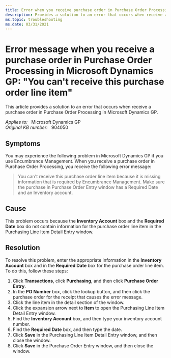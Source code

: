 ```yaml
---
title: Error when you receive purchase order in Purchase Order Processing in Microsoft Dynamics GP 
description: Provides a solution to an error that occurs when receive a purchase order in Purchase Order Processing in Microsoft Dynamics GP.
ms.topic: troubleshooting
ms.date: 03/31/2021
---
```

# Error message when you receive a purchase order in Purchase Order Processing in Microsoft Dynamics GP: "You can't receive this purchase order line item"

This article provides a solution to an error that occurs when receive a purchase order in Purchase Order Processing in Microsoft Dynamics GP.

_Applies to:_ &nbsp; Microsoft Dynamics GP  
_Original KB number:_ &nbsp; 904050

## Symptoms

You may experience the following problem in Microsoft Dynamics GP if you use Encumbrance Management. When you receive a purchase order in Purchase Order Processing, you receive the following error message:

> You can't receive this purchase order line item because it is missing information that is required by Encumbrance Management. Make sure the purchase in Purchase Order Entry window has a Required Date and an Inventory account.

## Cause

This problem occurs because the **Inventory Account** box and the **Required Date** box do not contain information for the purchase order line item in the Purchasing Line Item Detail Entry window.

## Resolution

To resolve this problem, enter the appropriate information in the **Inventory Account** box and in the **Required Date** box for the purchase order line item. To do this, follow these steps:

1. Click **Transactions**, click **Purchasing**, and then click **Purchase Order Entry**.
2. In the **PO Number** box, click the lookup button, and then click the purchase order for the receipt that causes the error message.
3. Click the line item in the detail section of the window.
4. Click the expansion arrow next to **Item** to open the Purchasing Line Item Detail Entry window.
5. Find the **Inventory Account** box, and then type your inventory account number.
6. Find the **Required Date** box, and then type the date.
7. Click **Save** in the Purchasing Line Item Detail Entry window, and then close the window.
8. Click **Save** in the Purchase Order Entry window, and then close the window.
